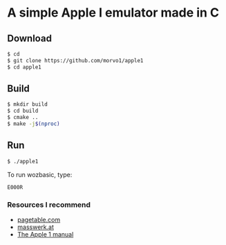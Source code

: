 # A simple Apple I emulator made in C
## Download 
```bash
$ cd
$ git clone https://github.com/morvo1/apple1
$ cd apple1
```

## Build
```bash
$ mkdir build
$ cd build
$ cmake ..
$ make -j$(nproc)
```

## Run
```bash
$ ./apple1
```
To run wozbasic, type:
```
E000R
```

### Resources I recommend
- [pagetable.com](https://www.pagetable.com/c64ref/6502/?tab=2)
- [masswerk.at](https://www.masswerk.at/6502/6502_instruction_set.html)
- [The Apple 1 manual](https://mirrors.apple2.org.za/ftp.apple.asimov.net/documentation/apple1/apple1manual_alt.pdf)
